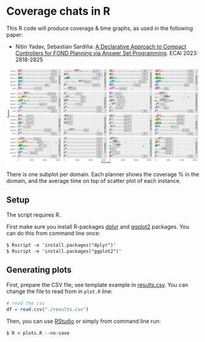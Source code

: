 # Coverage chats in R

This R code will produce coverage & time graphs, as used in the following paper:

* Nitin Yadav, Sebastian Sardiña: [A Declarative Approach to Compact Controllers for FOND Planning via Answer Set Programming](https://ebooks.iospress.nl/doi/10.3233/FAIA230593). ECAI 2023: 2818-2825

![coverage-cfond.png](coverage-cfond.png)

There is one subplot per domain. Each planner shows the coverage % in the domain, and the average time on top of scatter plot of each instance.

## Setup

The script requires R.

First make sure you install R-packages [dplyr](https://dplyr.tidyverse.org/) and [ggplot2](https://ggplot2.tidyverse.org/) packages. You can do this from command line once:

```shell
$ Rscript -e 'install.packages("dplyr")'
$ Rscript -e 'install.packages("ggplot2")'
```

## Generating plots

First, prepare the CSV file; see template example in [results.csv](results.csv). You can change the file to read from in `plot.R` line:

```R
# read the csv
df = read.csv("./results.csv")
```

Then, you can use [RStudio](https://posit.co/download/rstudio-desktop/) or simply from command line run:

```shell
$ R < plots.R --no-save
```

